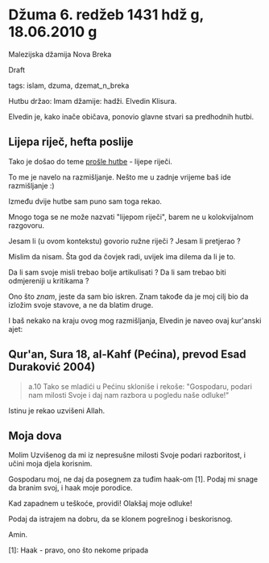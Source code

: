 Džuma 6. redžeb 1431 hdž g, 18.06.2010 g
==============================================================
Malezijska džamija Nova Breka

Draft

tags: islam, dzuma, dzemat_n_breka

Hutbu držao: Imam džamije: hadži. Elvedin Klisura.


Elvedin je, kako inače običava, ponovio glavne stvari sa predhodnih hutbi.

Lijepa riječ, hefta poslije
----------------------------

Tako je došao do teme [prošle hutbe](http://github.com/hernad/blog/blob/master/articles/dzuma-28-dzumade-l-uhra-1431.markdown) - lijepe riječi.

To me je navelo na razmišljanje. Nešto me u zadnje vrijeme baš ide razmišljanje :)

Između dvije hutbe sam puno sam toga rekao.

Mnogo toga se ne može nazvati "lijepom riječi", barem ne u kolokvijalnom razgovoru.

Jesam li (u ovom kontekstu) govorio ružne riječi ? Jesam li pretjerao ?

Mislim da nisam. Šta god da čovjek radi, uvijek ima dilema da li je to.

Da li sam svoje misli trebao bolje artikulisati ? Da li sam trebao biti odmjereniji u kritikama ?

Ono što *znam*, jeste da sam bio iskren. Znam takođe da je moj cilj bio da izložim svoje stavove, a ne da blatim druge.

I baš nekako na kraju ovog mog razmišljanja, Elvedin je naveo ovaj kur'anski ajet:

Qur'an, Sura 18, al-Kahf (Pećina), prevod Esad Duraković 2004)
---------------------------------------------------------------

> a.10 Tako se mladići u Pećinu skloniše i rekoše: "Gospodaru, podari nam milosti Svoje i daj nam razbora u pogledu naše odluke!"

Istinu je rekao uzvišeni Allah.


Moja dova
--------

Molim Uzvišenog da mi iz nepresušne milosti Svoje podari razboritost, i učini moja djela korisnim.

Gospodaru moj, ne daj da posegnem za tuđim haak-om [1]. Podaj mi snage da branim svoj, i haak moje porodice.

Kad zapadnem u teškoće, providi! Olakšaj moje odluke!

Podaj da istrajem na dobru, da se klonem pogrešnog i beskorisnog.

Amin.


[1]: Haak - pravo, ono što nekome pripada
